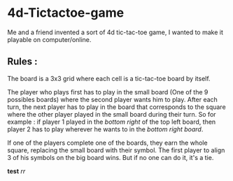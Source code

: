 # 4d-Tictactoe-game
Me and a friend invented a sort of 4d tic-tac-toe game, I wanted to make it playable on computer/online.

## Rules :
The board is a 3x3 grid where each cell is a tic-tac-toe board by itself.


The player who plays first has to play in the small  board (One of the 9 possibles boards) where the second player wants him to play.
After each turn, the next player has to play in the board that corresponds to the square where the other player played in the small board during their turn.
So for example : if player 1 played in the *bottom right* of the top left board, then player 2 has to play wherever he wants to in the *bottom right board*.

If one of the players complete one of the boards, they earn the whole square, replacing the small board with their symbol.
The first player to align 3 of his symbols on the big board wins. But if no one can do it, it's a tie.


**test** *rr*